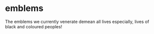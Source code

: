 # emblems
The emblems we currently venerate demean all lives especially, lives of black and coloured peoples!
